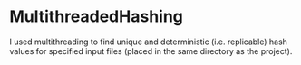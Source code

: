 # MultithreadedHashing
I used multithreading to find unique and deterministic (i.e. replicable) hash values for specified input files (placed in the same directory as the project). 
